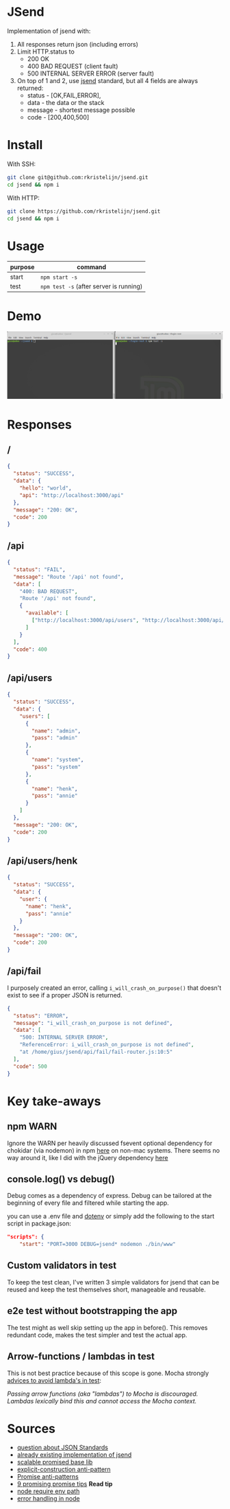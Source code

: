 # JSend

Implementation of jsend with:

1. All responses return json (including errors)
2. Limit HTTP.status to
   - 200 OK
   - 400 BAD REQUEST (client fault)
   - 500 INTERNAL SERVER ERROR (server fault)
3. On top of 1 and 2, use [jsend](https://github.com/omniti-labs/jsend) standard, but all 4 fields are always returned:
   - status - [OK,FAIL,ERROR],
   - data - the data or the stack
   - message - shortest message possible
   - code - [200,400,500]

# Install

With SSH:

```bash
git clone git@github.com:rkristelijn/jsend.git
cd jsend && npm i
```

With HTTP:

```bash
git clone https://github.com/rkristelijn/jsend.git
cd jsend && npm i
```

# Usage

| purpose | command                                 |
| ------- | --------------------------------------- |
| start   | `npm start -s`                          |
| test    | `npm test -s` (after server is running) |

# Demo

![](./doc/demo.gif)

# Responses

## /

```json
{
  "status": "SUCCESS",
  "data": {
    "hello": "world",
    "api": "http://localhost:3000/api"
  },
  "message": "200: OK",
  "code": 200
}
```

## /api

```json
{
  "status": "FAIL",
  "message": "Route '/api' not found",
  "data": [
    "400: BAD REQUEST",
    "Route '/api' not found",
    {
      "available": [
        ["http://localhost:3000/api/users", "http://localhost:3000/api/fail"]
      ]
    }
  ],
  "code": 400
}
```

## /api/users

```json
{
  "status": "SUCCESS",
  "data": {
    "users": [
      {
        "name": "admin",
        "pass": "admin"
      },
      {
        "name": "system",
        "pass": "system"
      },
      {
        "name": "henk",
        "pass": "annie"
      }
    ]
  },
  "message": "200: OK",
  "code": 200
}
```

## /api/users/henk

```json
{
  "status": "SUCCESS",
  "data": {
    "user": {
      "name": "henk",
      "pass": "annie"
    }
  },
  "message": "200: OK",
  "code": 200
}
```

## /api/fail

I purposely created an error, calling `i_will_crash_on_purpose()` that doesn't exist to see if a proper JSON is returned.

```json
{
  "status": "ERROR",
  "message": "i_will_crash_on_purpose is not defined",
  "data": [
    "500: INTERNAL SERVER ERROR",
    "ReferenceError: i_will_crash_on_purpose is not defined",
    "at /home/gius/jsend/api/fail/fail-router.js:10:5"
  ],
  "code": 500
}
```

# Key take-aways

## npm WARN

Ignore the WARN per heavily discussed fsevent optional dependency for chokidar (via nodemon) in npm [here](https://github.com/yarnpkg/yarn/issues/3738) on non-mac systems. There seems no way around it, like I did with the jQuery dependency [here](https://github.com/rkristelijn/login)

## console.log() vs debug()

Debug comes as a dependency of express. Debug can be tailored at the beginning of every file and filtered while starting the app.

you can use a .env file and [dotenv](https://www.npmjs.com/package/dotenv) or simply add the following to the start script in package.json:

```json
"scripts": {
    "start": "PORT=3000 DEBUG=jsend* nodemon ./bin/www"
```

## Custom validators in test

To keep the test clean, I've written 3 simple validators for jsend that can be reused and keep the test themselves short, manageable and reusable.

## e2e test without bootstrapping the app

The test might as well skip setting up the app in before(). This removes redundant code, makes the test simpler and test the actual app.

## Arrow-functions / lambdas in test

This is not best practice because of this scope is gone. Mocha strongly [advices to avoid lambda's in test](https://mochajs.org/#arrow-functions):

_Passing arrow functions (aka "lambdas") to Mocha is discouraged. Lambdas lexically bind this and cannot access the Mocha context._

# Sources

- [question about JSON Standards](https://stackoverflow.com/questions/12806386/standard-json-api-response-format)
- [already existing implementation of jsend](https://jsonapi.org/implementations/#server-libraries-node-js)
- [scalable promised base lib](https://medium.com/@rossbulat/building-a-scalable-promise-based-nodejs-library-for-your-apps-cf669de03bfb)
- [explicit-construction anti-pattern](https://stackoverflow.com/questions/23803743/what-is-the-explicit-promise-construction-antipattern-and-how-do-i-avoid-it)
- [Promise anti-patterns](https://github.com/petkaantonov/bluebird/wiki/Promise-anti-patterns#the-deferred-anti-pattern)
- [9 promising promise tips](https://dev.to/kepta/promising-promise-tips--c8f) **Read tip**
- [node require env path](https://gist.github.com/branneman/8048520#5-the-environment)
- [error handling in node](https://expressjs.com/en/guide/error-handling.html)
